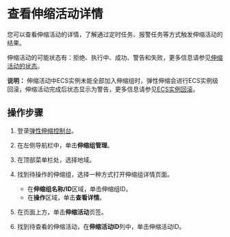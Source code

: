 # 查看伸缩活动详情

您可以查看伸缩活动的详情，了解通过定时任务、报警任务等方式触发伸缩活动的结果。

伸缩活动的可能状态有：拒绝、执行中、成功、警告和失败，更多信息请参见[伸缩活动的状态](/intl.zh-CN/监控/伸缩活动/伸缩活动概述.md)。

**说明：** 伸缩活动中ECS实例未能全部加入伸缩组时，弹性伸缩会进行ECS实例级回滚，伸缩活动完成后状态显示为警告，更多信息请参见[ECS实例回滚](/intl.zh-CN/监控/伸缩活动/伸缩活动概述.md)。

## 操作步骤

1.  登录[弹性伸缩控制台](https://essnew.console.aliyun.com/)。

2.  在左侧导航栏中，单击**伸缩组管理**。

3.  在顶部菜单栏处，选择地域。

4.  找到待操作的伸缩组，选择一种方式打开伸缩组详情页面。

    -   在**伸缩组名称/ID**区域，单击伸缩组ID。
    -   在**操作**区域，单击**查看详情**。
5.  在页面上方，单击**伸缩活动**页签。

6.  找到待查看的伸缩活动，在**伸缩活动ID**列中，单击伸缩活动ID。



